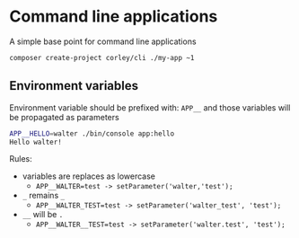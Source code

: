 # Command line applications

A simple base point for command line applications

```sh
composer create-project corley/cli ./my-app ~1
```

## Environment variables

Environment variable should be prefixed with: `APP__` and those variables will
be propagated as parameters

```sh
APP__HELLO=walter ./bin/console app:hello
Hello walter!
```

Rules:

 * variables are replaces as lowercase
   * `APP__WALTER=test -> setParameter('walter,'test');`
 * `_` remains `_`
   * `APP__WALTER_TEST=test -> setParameter('walter_test', 'test');`
 * `__` will be `.`
   * `APP__WALTER__TEST=test -> setParameter('walter.test', 'test');`


